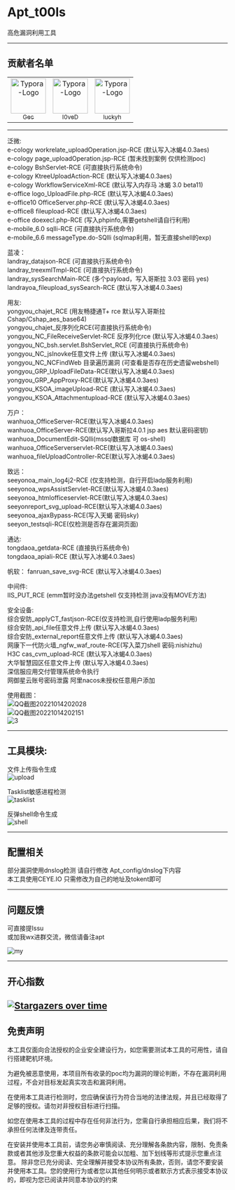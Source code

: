 # Apt_t00ls

高危漏洞利用工具

---  

## 贡献者名单

<div>
	<table frame=void>
	<tr>
	<td align="center">
            <img src="./image/luckyh.jpg"
                  alt="Typora-Logo"
                  height="80"/>
            <br>
            <a href="https://github.com/stop-bullshit"><sub>Gec</sub></a>
        </td>
        <td align="center">
            <img src="./image/I0veD.jpg"
                  alt="Typora-Logo"
                  height="80"/>
            <br>
            <a href="https://github.com/cdxiaodong"><sub>I0veD</sub></a>
        </td>  
        <td align="center">
            <img src="./image/luckyh.jpg"
                  alt="Typora-Logo"
                  height="80"/>
            <br>
            <a href="https://github.com/stop-bullshit"><sub>luckyh</sub></a>
        </td>
    </tr>
</table>
</div>

---

泛微:  
e-cology workrelate_uploadOperation.jsp-RCE (默认写入冰蝎4.0.3aes)  
e-cology page_uploadOperation.jsp-RCE (暂未找到案例 仅供检测poc)  
e-cology BshServlet-RCE (可直接执行系统命令)  
e-cology KtreeUploadAction-RCE (默认写入冰蝎4.0.3aes)  
e-cology WorkflowServiceXml-RCE (默认写入内存马 冰蝎 3.0 beta11)  
e-office logo_UploadFile.php-RCE (默认写入冰蝎4.0.3aes)  
e-office10 OfficeServer.php-RCE (默认写入冰蝎4.0.3aes)  
e-office8 fileupload-RCE (默认写入冰蝎4.0.3aes)  
e-office doexecl.php-RCE (写入phpinfo,需要getshell请自行利用)  
e-mobile_6.0 sqlli-RCE (可直接执行系统命令)  
e-mobile_6.6 messageType.do-SQlli (sqlmap利用，暂无直接shell的exp)

蓝凌：  
landray_datajson-RCE (可直接执行系统命令)  
landray_treexmlTmpl-RCE (可直接执行系统命令)  
landray_sysSearchMain-RCE (多个payload，写入哥斯拉 3.03 密码 yes)  
landrayoa_fileupload_sysSearch-RCE (默认写入冰蝎4.0.3aes)

用友:  
yongyou_chajet_RCE (用友畅捷通T+ rce 默认写入哥斯拉 Cshap/Cshap_aes_base64)  
yongyou_chajet_反序列化RCE(可直接执行系统命令)  
yongyou_NC_FileReceiveServlet-RCE 反序列化rce (默认写入冰蝎4.0.3aes)  
yongyou_NC_bsh.servlet.BshServlet_RCE (可直接执行系统命令)  
yongyou_NC_jsInovke任意文件上传 (默认写入冰蝎4.0.3aes)  
yongyou_NC_NCFindWeb 目录遍历漏洞 (可查看是否存在历史遗留webshell)  
yongyou_GRP_UploadFileData-RCE(默认写入冰蝎4.0.3aes)  
yongyou_GRP_AppProxy-RCE(默认写入冰蝎4.0.3aes)  
yongyou_KSOA_imageUpload-RCE (默认写入冰蝎4.0.3aes)  
yongyou_KSOA_Attachmentupload-RCE (默认写入冰蝎4.0.3aes)

万户：  
wanhuoa_OfficeServer-RCE(默认写入冰蝎4.0.3aes)    
wanhuoa_OfficeServer-RCE(默认写入哥斯拉4.0.1 jsp aes 默认密码密钥)  
wanhuoa_DocumentEdit-SQlli(mssql数据库 可 os-shell)  
wanhuoa_OfficeServerservlet-RCE(默认写入冰蝎4.0.3aes)  
wanhuoa_fileUploadController-RCE(默认写入冰蝎4.0.3aes)

致远：  
seeyonoa_main_log4j2-RCE (仅支持检测，自行开启ladp服务利用)  
seeyonoa_wpsAssistServlet-RCE(默认写入冰蝎4.0.3aes)  
seeyonoa_htmlofficeservlet-RCE(默认写入冰蝎4.0.3aes)  
seeyonreport_svg_upload-RCE(默认写入冰蝎4.0.3aes)  
seeyonoa_ajaxBypass-RCE(写入天蝎 密码sky)  
seeyon_testsqli-RCE(仅检测是否存在漏洞页面)

通达:  
tongdaoa_getdata-RCE (直接执行系统命令)  
tongdaoa_apiali-RCE (默认写入冰蝎4.0.3aes)

帆软：
fanruan_save_svg-RCE (默认写入冰蝎4.0.3aes)

中间件:  
IIS_PUT_RCE (emm暂时没办法getshell  仅支持检测 java没有MOVE方法)

安全设备:  
综合安防_applyCT_fastjson-RCE(仅支持检测,自行使用ladp服务利用)  
综合安防_api_file任意文件上传 (默认写入冰蝎4.0.3aes)  
综合安防_external_report任意文件上传 (默认写入冰蝎4.0.3aes)  
网康下一代防火墙_ngfw_waf_route-RCE(写入菜刀shell 密码:nishizhu)  
H3C cas_cvm_upload-RCE  (默认写入冰蝎4.0.3aes)  
大华智慧园区任意文件上传  (默认写入冰蝎4.0.3aes)  
深信服应用交付管理系统命令执行  
网御星云账号密码泄露
阿里nacos未授权任意用户添加

使用截图：  
![QQ截图20221014202028](https://user-images.githubusercontent.com/100954709/195846430-84bfff61-2c7b-4027-abcc-76d5910b76e4.png)  
![QQ截图20221014202151](https://user-images.githubusercontent.com/100954709/195846449-cbf2d0c2-e0f6-4567-b0d4-d9ead527d459.png)  
![3](https://user-images.githubusercontent.com/100954709/193958439-cdaf1a64-55f4-4afb-9a44-cfec5e237208.png)
  
---
## 工具模块:

文件上传指令生成  
![upload](https://user-images.githubusercontent.com/100954709/195846198-3133fd70-3849-4dfe-862c-c42dd865b214.png)


Tasklist敏感进程检测  
![tasklist](https://user-images.githubusercontent.com/100954709/195846255-b06e35e9-718b-4b69-a203-cadb88338858.png)

反弹shell命令生成  
![shell](https://user-images.githubusercontent.com/100954709/195846331-474bdd57-ef97-45a5-b872-5b39de592c70.png)


---
## 配置相关

部分漏洞使用dnslog检测  请自行修改 Apt_config/dnslog下内容  
本工具使用CEYE.IO   只需修改为自己的地址及tokent即可

---
## 问题反馈
可直接提Issu  
或加我wx进群交流，微信请备注apt

![my](https://user-images.githubusercontent.com/100954709/193801691-df73fec6-284a-450a-943a-09fe023bcde0.png)


---


## 开心指数

[![Stargazers over time](https://starchart.cc/White-hua/Apt_t00ls.svg)](https://starchart.cc/White-hua/Apt_t00ls)
---
## 免责声明
本工具仅面向合法授权的企业安全建设行为，如您需要测试本工具的可用性，请自行搭建靶机环境。

为避免被恶意使用，本项目所有收录的poc均为漏洞的理论判断，不存在漏洞利用过程，不会对目标发起真实攻击和漏洞利用。

在使用本工具进行检测时，您应确保该行为符合当地的法律法规，并且已经取得了足够的授权。请勿对非授权目标进行扫描。

如您在使用本工具的过程中存在任何非法行为，您需自行承担相应后果，我们将不承担任何法律及连带责任。

在安装并使用本工具前，请您务必审慎阅读、充分理解各条款内容，限制、免责条款或者其他涉及您重大权益的条款可能会以加粗、加下划线等形式提示您重点注意。 除非您已充分阅读、完全理解并接受本协议所有条款，否则，请您不要安装并使用本工具。您的使用行为或者您以其他任何明示或者默示方式表示接受本协议的，即视为您已阅读并同意本协议的约束

